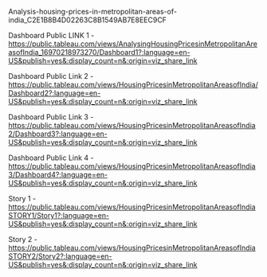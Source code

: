 Analysis-housing-prices-in-metropolitan-areas-of-india_C2E1B8B4D02263C8B1549AB7E8EEC9CF


Dashboard Public LINK 1 - https://public.tableau.com/views/AnalysingHousingPricesinMetropolitanAreasofIndia_16970218973270/Dashboard1?:language=en-US&publish=yes&:display_count=n&:origin=viz_share_link

Dashboard Public Link 2 - https://public.tableau.com/views/HousingPricesinMetropolitanAreasofIndia/Dashboard2?:language=en-US&publish=yes&:display_count=n&:origin=viz_share_link

Dashboard Public Link 3 - https://public.tableau.com/views/HousingPricesinMetropolitanAreasofIndia2/Dashboard3?:language=en-US&publish=yes&:display_count=n&:origin=viz_share_link

Dashboard Public Link 4 - https://public.tableau.com/views/HousingPricesinMetropolitanAreasofIndia3/Dashboard4?:language=en-US&publish=yes&:display_count=n&:origin=viz_share_link

Story 1 - https://public.tableau.com/views/HousingPricesinMetropolitanAreasofIndiaSTORY1/Story1?:language=en-US&publish=yes&:display_count=n&:origin=viz_share_link

Story 2 - https://public.tableau.com/views/HousingPricesinMetropolitanAreasofIndiaSTORY2/Story2?:language=en-US&publish=yes&:display_count=n&:origin=viz_share_link
